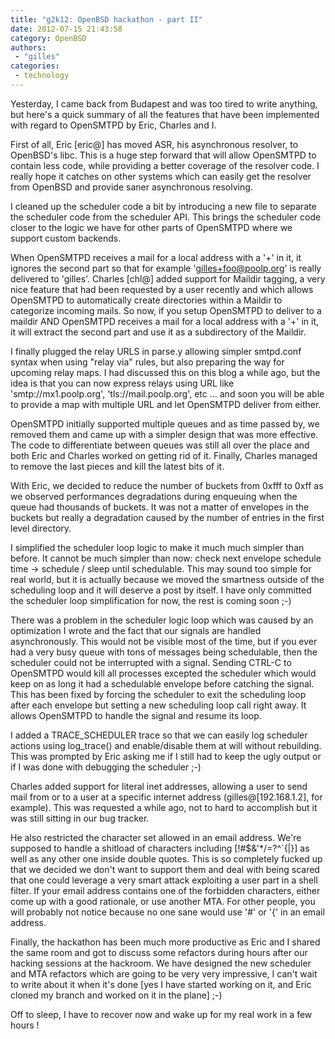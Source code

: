 ```yaml
---
title: "g2k12: OpenBSD hackathon - part II"
date: 2012-07-15 21:43:58
category: OpenBSD
authors:
 - "gilles"
categories:
 - technology
---
```


Yesterday, I came back from Budapest and was too tired to write anything, but here's a quick summary of all the features that have been implemented with regard to OpenSMTPD by Eric, Charles and I.

First of all, Eric [eric@] has moved ASR, his asynchronous resolver, to OpenBSD's libc. This is a huge step forward that will allow OpenSMTPD to contain less code, while providing a better coverage of the resolver code. I really hope it catches on other systems which can easily get the resolver from OpenBSD and provide saner asynchronous resolving.

I cleaned up the scheduler code a bit by introducing a new file to separate the scheduler code from the scheduler API. This brings the scheduler code closer to the logic we have for other parts of OpenSMTPD where we support custom backends.

When OpenSMTPD receives a mail for a local address with a '+' in it, it ignores the second part so that for example 'gilles+foo@poolp.org' is really delivered to 'gilles'. Charles [chl@] added support for Maildir tagging, a very nice feature that had been requested by a user recently and which allows OpenSMTPD to automatically create directories within a Maildir to categorize incoming mails. So now, if you setup OpenSMTPD to deliver to a maildir AND OpenSMTPD receives a mail for a local address with a '+' in it, it will extract the second part and use it as a subdirectory of the Maildir.

I finally plugged the relay URLS in parse.y allowing simpler smtpd.conf syntax when using "relay via" rules, but also preparing the way for upcoming relay maps. I had discussed this on this blog a while ago, but the idea is that you can now express relays using URL like 'smtp://mx1.poolp.org', 'tls://mail.poolp.org', etc ... and soon you will be able to provide a map with multiple URL and let OpenSMTPD deliver from either.

OpenSMTPD initially supported multiple queues and as time passed by, we removed them and came up with a simpler design that was more effective. The code to differentiate between queues was still all over the place and both Eric and Charles worked on getting rid of it. Finally, Charles managed to remove the last pieces and kill the latest bits of it.

With Eric, we decided to reduce the number of buckets from 0xfff to 0xff as we observed performances degradations during enqueuing when the queue had thousands of buckets. It was not a matter of envelopes in the buckets but really a degradation caused by the number of entries in the first level directory.

I simplified the scheduler loop logic to make it much much simpler than before. It cannot be much simpler than now: check next envelope schedule time -> schedule / sleep until schedulable. This may sound too simple for real world, but it is actually because we moved the smartness outside of the scheduling loop and it will deserve a post by itself. I have only committed the scheduler loop simplification for now, the rest is coming soon ;-)

There was a problem in the scheduler logic loop which was caused by an optimization I wrote and the fact that our signals are handled asynchronously. This would not be visible most of the time, but if you ever had a very busy queue with tons of messages being schedulable, then the scheduler could not be interrupted with a signal. Sending CTRL-C to OpenSMTPD would kill all processes excepted the scheduler which would keep on as long it had a schedulable envelope before catching the signal. This has been fixed by forcing the scheduler to exit the scheduling loop after each envelope but setting a new scheduling loop call right away. It allows OpenSMTPD to handle the signal and resume its loop.

I added a TRACE_SCHEDULER trace so that we can easily log scheduler actions using log_trace() and enable/disable them at will without rebuilding. This was prompted by Eric asking me if I still had to keep the ugly output or if I was done with debugging the scheduler ;-)

Charles added support for literal inet addresses, allowing a user to send mail from or to a user at a specific internet address (gilles@[192.168.1.2], for example). This was requested a while ago, not to hard to accomplish but it was still sitting in our bug tracker.

He also restricted the character set allowed in an email address. We're supposed to handle a shitload of characters including [!#$&'*/=?^`{|}] as well as any other one inside double quotes. This is so completely fucked up that we decided we don't want to support them and deal with being scared that one could leverage a very smart attack exploiting a user part in a shell filter. If your email address contains one of the forbidden characters, either come up with a good rationale, or use another MTA. For other people, you will probably not notice because no one sane would use '#' or '{' in an email address.

Finally, the hackathon has been much more productive as Eric and I shared the same room and got to discuss some refactors during hours after our hacking sessions at the hackroom. We have designed the new scheduler and MTA refactors which are going to be very very impressive, I can't wait to write about it when it's done [yes I have started working on it, and Eric cloned my branch and worked on it in the plane] ;-)

Off to sleep, I have to recover now and wake up for my real work in a few hours !

